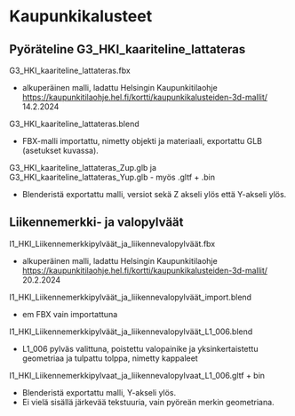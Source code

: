 

# Kaupunkikalusteet

## Pyöräteline G3_HKI_kaariteline_lattateras

G3_HKI_kaariteline_lattateras.fbx
- alkuperäinen malli, ladattu Helsingin Kaupunkitilaohje https://kaupunkitilaohje.hel.fi/kortti/kaupunkikalusteiden-3d-mallit/ 14.2.2024

G3_HKI_kaariteline_lattateras.blend
- FBX-malli importattu, nimetty objekti ja materiaali, exportattu GLB (asetukset kuvassa).

G3_HKI_kaariteline_lattateras_Zup.glb ja G3_HKI_kaariteline_lattateras_Yup.glb  - myös .gltf + .bin
- Blenderistä exportattu malli, versiot sekä Z akseli ylös että Y-akseli ylös.


## Liikennemerkki- ja valopylväät

I1_HKI_Liikennemerkkipylväät_ja_liikennevalopylväät.fbx
- alkuperäinen malli, ladattu Helsingin Kaupunkitilaohje https://kaupunkitilaohje.hel.fi/kortti/kaupunkikalusteiden-3d-mallit/ 20.2.2024

I1_HKI_Liikennemerkkipylväät_ja_liikennevalopylväät_import.blend
- em FBX vain importattuna

I1_HKI_Liikennemerkkipylväät_ja_liikennevalopylväät_L1_006.blend
- L1_006 pylväs valittuna, poistettu valopainike ja yksinkertaistettu geometriaa ja tulpattu tolppa, nimetty kappaleet
 
I1_HKI_Liikennemerkkipylvaat_ja_liikennevalopylvaat_L1_006.gltf + bin
- Blenderistä exportattu malli, Y-akseli ylös.
- Ei vielä sisällä järkevää tekstuuria, vain pyöreän merkin geometriana.
